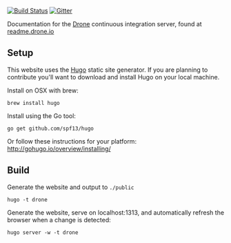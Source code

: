 [![Build Status](http://test.drone.io/api/badge/github.com/drone/docs/status.svg?branch=master)](http://test.drone.io/github.com/drone/docs) [![Gitter](https://badges.gitter.im/Join%20Chat.svg)](https://gitter.im/drone/drone?utm_source=badge&utm_medium=badge&utm_campaign=pr-badge)

Documentation for the [Drone](https://github.com/drone/drone) continuous integration server, found at [readme.drone.io](http://readme.drone.io)

## Setup

This website uses the [Hugo](https://github.com/spf13/hugo) static site generator. If you are planning to contribute you'll want to download and install Hugo on your local machine.

Install on OSX with brew:

```
brew install hugo
```

Install using the Go tool:

```
go get github.com/spf13/hugo
```

Or follow these instructions for your platform: http://gohugo.io/overview/installing/

## Build

Generate the website and output to `./public`

```
hugo -t drone
```

Generate the website, serve on localhost:1313, and automatically refresh the browser when a change is detected:

```
hugo server -w -t drone
```
